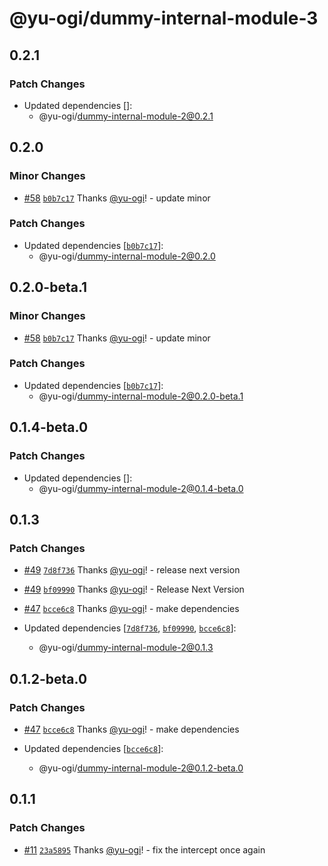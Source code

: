 # @yu-ogi/dummy-internal-module-3

## 0.2.1

### Patch Changes

- Updated dependencies []:
  - @yu-ogi/dummy-internal-module-2@0.2.1

## 0.2.0

### Minor Changes

- [#58](https://github.com/yu-ogi/nx-workspace-minimal/pull/58) [`b0b7c17`](https://github.com/yu-ogi/nx-workspace-minimal/commit/b0b7c172be9708d48fd4448616a06e1b180e1dc0) Thanks [@yu-ogi](https://github.com/yu-ogi)! - update minor

### Patch Changes

- Updated dependencies [[`b0b7c17`](https://github.com/yu-ogi/nx-workspace-minimal/commit/b0b7c172be9708d48fd4448616a06e1b180e1dc0)]:
  - @yu-ogi/dummy-internal-module-2@0.2.0

## 0.2.0-beta.1

### Minor Changes

- [#58](https://github.com/yu-ogi/nx-workspace-minimal/pull/58) [`b0b7c17`](https://github.com/yu-ogi/nx-workspace-minimal/commit/b0b7c172be9708d48fd4448616a06e1b180e1dc0) Thanks [@yu-ogi](https://github.com/yu-ogi)! - update minor

### Patch Changes

- Updated dependencies [[`b0b7c17`](https://github.com/yu-ogi/nx-workspace-minimal/commit/b0b7c172be9708d48fd4448616a06e1b180e1dc0)]:
  - @yu-ogi/dummy-internal-module-2@0.2.0-beta.1

## 0.1.4-beta.0

### Patch Changes

- Updated dependencies []:
  - @yu-ogi/dummy-internal-module-2@0.1.4-beta.0

## 0.1.3

### Patch Changes

- [#49](https://github.com/yu-ogi/nx-workspace-minimal/pull/49) [`7d8f736`](https://github.com/yu-ogi/nx-workspace-minimal/commit/7d8f7368fe4457dd653e5063edf4f4177d9be99e) Thanks [@yu-ogi](https://github.com/yu-ogi)! - release next version

- [#49](https://github.com/yu-ogi/nx-workspace-minimal/pull/49) [`bf09990`](https://github.com/yu-ogi/nx-workspace-minimal/commit/bf0999090f0f56a80f3ce37566133130d5f4c3dc) Thanks [@yu-ogi](https://github.com/yu-ogi)! - Release Next Version

- [#47](https://github.com/yu-ogi/nx-workspace-minimal/pull/47) [`bcce6c8`](https://github.com/yu-ogi/nx-workspace-minimal/commit/bcce6c8768406b60b89bf6f9a4c244e2055cf076) Thanks [@yu-ogi](https://github.com/yu-ogi)! - make dependencies

- Updated dependencies [[`7d8f736`](https://github.com/yu-ogi/nx-workspace-minimal/commit/7d8f7368fe4457dd653e5063edf4f4177d9be99e), [`bf09990`](https://github.com/yu-ogi/nx-workspace-minimal/commit/bf0999090f0f56a80f3ce37566133130d5f4c3dc), [`bcce6c8`](https://github.com/yu-ogi/nx-workspace-minimal/commit/bcce6c8768406b60b89bf6f9a4c244e2055cf076)]:
  - @yu-ogi/dummy-internal-module-2@0.1.3

## 0.1.2-beta.0

### Patch Changes

- [#47](https://github.com/yu-ogi/nx-workspace-minimal/pull/47) [`bcce6c8`](https://github.com/yu-ogi/nx-workspace-minimal/commit/bcce6c8768406b60b89bf6f9a4c244e2055cf076) Thanks [@yu-ogi](https://github.com/yu-ogi)! - make dependencies

- Updated dependencies [[`bcce6c8`](https://github.com/yu-ogi/nx-workspace-minimal/commit/bcce6c8768406b60b89bf6f9a4c244e2055cf076)]:
  - @yu-ogi/dummy-internal-module-2@0.1.2-beta.0

## 0.1.1

### Patch Changes

- [#11](https://github.com/yu-ogi/nx-workspace-minimal/pull/11) [`23a5895`](https://github.com/yu-ogi/nx-workspace-minimal/commit/23a58957ce66d873e9596bd55b9ccfadee80af61) Thanks [@yu-ogi](https://github.com/yu-ogi)! - fix the intercept once again
